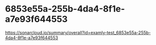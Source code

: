 # 6853e55a-255b-4da4-8f1e-a7e93f644553
https://sonarcloud.io/summary/overall?id=examly-test_6853e55a-255b-4da4-8f1e-a7e93f644553
